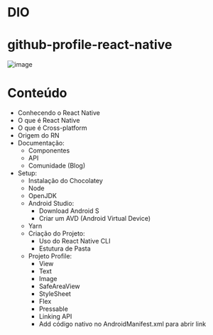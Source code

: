 # DIO
# github-profile-react-native
![image](https://user-images.githubusercontent.com/79475372/170695550-391c4338-4b92-499e-8f98-70f6052c93fa.png)

# Conteúdo
- Conhecendo o React Native
- O que é React Native
- O que é Cross-platform
- Origem do RN
- Documentação:
  - Componentes
  - API
  - Comunidade (Blog) 
- Setup:
  - Instalação do Chocolatey
  - Node
  - OpenJDK
  - Android Studio:
    - Download Android S
    - Criar um AVD (Android Virtual Device) 
  - Yarn
  - Criação do Projeto:
    - Uso do React Native CLI
    - Estutura de Pasta
  - Projeto Profile:
    - View
    - Text
    - Image
    - SafeAreaView
    - StyleSheet
    - Flex
    - Pressable
    - Linking API
    - Add código nativo no AndroidManifest.xml para abrir link
